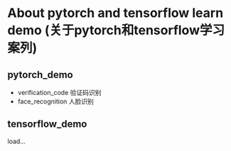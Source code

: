 # About pytorch and tensorflow learn demo (关于pytorch和tensorflow学习案列)

## pytorch_demo
* verification_code 验证码识别
* face_recognition  人脸识别

## tensorflow_demo
  load...
